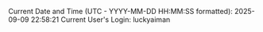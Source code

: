 Current Date and Time (UTC - YYYY-MM-DD HH:MM:SS formatted): 2025-09-09 22:58:21
Current User's Login: luckyaiman
